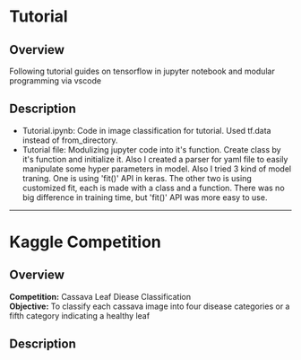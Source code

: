 # Tutorial

## Overview
Following tutorial guides on tensorflow in jupyter notebook and modular programming via vscode

## Description
+ Tutorial.ipynb: Code in image classification for tutorial. Used tf.data instead of from_directory. 
+ Tutorial file: Modulizing jupyter code into it's function. Create class by it's function and initialize it. Also I created a parser for yaml file to easily manipulate some hyper parameters in model. Also I tried 3 kind of model traning. One is using 'fit()' API in keras. The other two is using customized fit, each is made with a class and a function. There was no big difference in training time, but 'fit()' API was more easy to use. 

* * *

# Kaggle Competition
## Overview
**Competition:** Cassava Leaf Diease Classification <br>
**Objective:** To classify each cassava image into four disease categories or a fifth category indicating a healthy leaf

## Description
